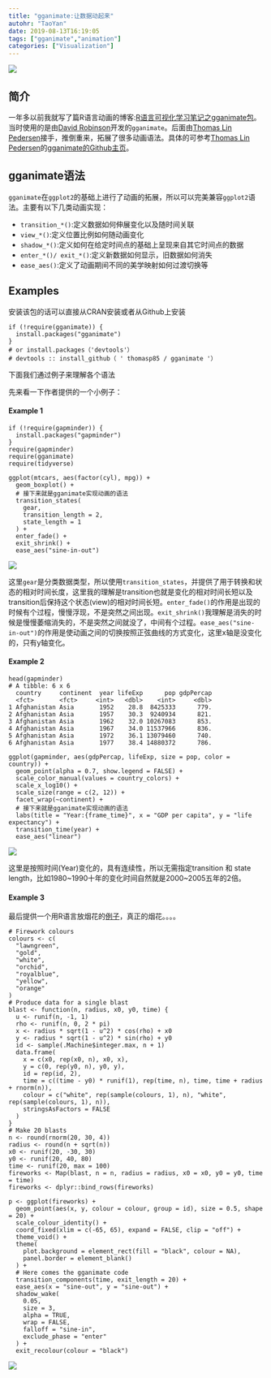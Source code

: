 ```yaml
---
title: "gganimate:让数据动起来"
autohr: "TaoYan"
date: 2019-08-13T16:19:05
tags: ["gganimate","animation"]
categories: ["Visualization"]
---
```


![](https://raw.githubusercontent.com/YTLogos/pic_link/master/img/firework.gif)

## 简介

一年多以前我就写了篇R语言动画的博客:[R语言可视化学习笔记之gganimate包](https://taoyan.netlify.com/post/2018-02-06.r%E8%AF%AD%E8%A8%80%E5%8F%AF%E8%A7%86%E5%8C%96%E5%AD%A6%E4%B9%A0%E7%AC%94%E8%AE%B0%E4%B9%8Bgganimate%E5%8C%85/)。当时使用的是由[David Robinson](https://github.com/dgrtwo)开发的`gganimate`。后面由[Thomas Lin Pedersen](https://github.com/thomasp85)接手，推倒重来，拓展了很多动画语法。具体的可参考[Thomas Lin Pedersen](https://github.com/thomasp85)的[gganimate的Github主页](https://github.com/thomasp85/gganimate)。

<!--more-->

## gganimate语法
`gganimate`在`ggplot2`的基础上进行了动画的拓展，所以可以完美兼容`ggplot2`语法。主要有以下几类动画实现：

* `transition_*()`:定义数据如何伸展变化以及随时间关联
* `view_*()`:定义位置比例如何随动画变化
* `shadow_*()`:定义如何在给定时间点的基础上呈现来自其它时间点的数据
* `enter_*()/ exit_*()`:定义新数据如何显示，旧数据如何消失
* `ease_aes()`:定义了动画期间不同的美学映射如何过渡切换等

## Examples

安装该包的话可以直接从CRAN安装或者从Github上安装
```
if (!require(gganimate)) {
  install.packages("gganimate")
}
# or install.packages（'devtools'）
# devtools :: install_github（ ' thomasp85 / gganimate '）
```

下面我们通过例子来理解各个语法

先来看一下作者提供的一个小例子：

#### Example 1

```
if (!require(gapminder)) {
  install.packages("gapminder")
}
require(gapminder)
require(gganimate)
require(tidyverse)

ggplot(mtcars, aes(factor(cyl), mpg)) +
  geom_boxplot() +
  # 接下来就是gganimate实现动画的语法
  transition_states(
    gear,
    transition_length = 2,
    state_length = 1
  ) +
  enter_fade() +
  exit_shrink() +
  ease_aes("sine-in-out")
```

![](https://raw.githubusercontent.com/YTLogos/pic_link/master/img/1.gif)

这里`gear`是分类数据类型，所以使用`transition_states`，并提供了用于转换和状态的相对时间长度，这里我的理解是transition也就是变化的相对时间长短以及transition后保持这个状态(view)的相对时间长短。`enter_fade()`的作用是出现的时候有个过程，慢慢浮现，不是突然之间出现。`exit_shrink()`我理解是消失的时候是慢慢萎缩消失的，不是突然之间就没了，中间有个过程。`ease_aes("sine-in-out")`的作用是使动画之间的切换按照正弦曲线的方式变化，这里x轴是没变化的，只有y轴变化。


#### Example 2

```
head(gapminder)
# A tibble: 6 x 6
  country     continent  year lifeExp      pop gdpPercap
  <fct>       <fct>     <int>   <dbl>    <int>     <dbl>
1 Afghanistan Asia       1952    28.8  8425333      779.
2 Afghanistan Asia       1957    30.3  9240934      821.
3 Afghanistan Asia       1962    32.0 10267083      853.
4 Afghanistan Asia       1967    34.0 11537966      836.
5 Afghanistan Asia       1972    36.1 13079460      740.
6 Afghanistan Asia       1977    38.4 14880372      786.
```

```
ggplot(gapminder, aes(gdpPercap, lifeExp, size = pop, color = country)) +
  geom_point(alpha = 0.7, show.legend = FALSE) +
  scale_color_manual(values = country_colors) +
  scale_x_log10() +
  scale_size(range = c(2, 12)) +
  facet_wrap(~continent) +
  # 接下来就是gganimate实现动画的语法
  labs(title = "Year:{frame_time}", x = "GDP per capita", y = "life expectancy") +
  transition_time(year) +
  ease_aes("linear")
```

![](https://raw.githubusercontent.com/YTLogos/pic_link/master/img/2.gif)

这里是按照时间(Year)变化的，具有连续性，所以无需指定transition 和 state length，比如1980~1990十年的变化时间自然就是2000~2005五年的2倍。

#### Example 3

最后提供一个用R语言放烟花的[例子](https://www.data-imaginist.com/2019/gganimate-has-transitioned-to-a-state-of-release/)，真正的烟花。。。。

```
# Firework colours
colours <- c(
  "lawngreen",
  "gold",
  "white",
  "orchid",
  "royalblue",
  "yellow",
  "orange"
)
# Produce data for a single blast
blast <- function(n, radius, x0, y0, time) {
  u <- runif(n, -1, 1)
  rho <- runif(n, 0, 2 * pi)
  x <- radius * sqrt(1 - u^2) * cos(rho) + x0
  y <- radius * sqrt(1 - u^2) * sin(rho) + y0
  id <- sample(.Machine$integer.max, n + 1)
  data.frame(
    x = c(x0, rep(x0, n), x0, x),
    y = c(0, rep(y0, n), y0, y),
    id = rep(id, 2),
    time = c((time - y0) * runif(1), rep(time, n), time, time + radius + rnorm(n)),
    colour = c("white", rep(sample(colours, 1), n), "white", rep(sample(colours, 1), n)),
    stringsAsFactors = FALSE
  )
}
# Make 20 blasts
n <- round(rnorm(20, 30, 4))
radius <- round(n + sqrt(n))
x0 <- runif(20, -30, 30)
y0 <- runif(20, 40, 80)
time <- runif(20, max = 100)
fireworks <- Map(blast, n = n, radius = radius, x0 = x0, y0 = y0, time = time)
fireworks <- dplyr::bind_rows(fireworks)

p <- ggplot(fireworks) +
  geom_point(aes(x, y, colour = colour, group = id), size = 0.5, shape = 20) +
  scale_colour_identity() +
  coord_fixed(xlim = c(-65, 65), expand = FALSE, clip = "off") +
  theme_void() +
  theme(
    plot.background = element_rect(fill = "black", colour = NA),
    panel.border = element_blank()
  ) +
  # Here comes the gganimate code
  transition_components(time, exit_length = 20) +
  ease_aes(x = "sine-out", y = "sine-out") +
  shadow_wake(
    0.05,
    size = 3,
    alpha = TRUE,
    wrap = FALSE,
    falloff = "sine-in",
    exclude_phase = "enter"
  ) +
  exit_recolour(colour = "black")
```

![](https://raw.githubusercontent.com/YTLogos/pic_link/master/img/firework.gif)

